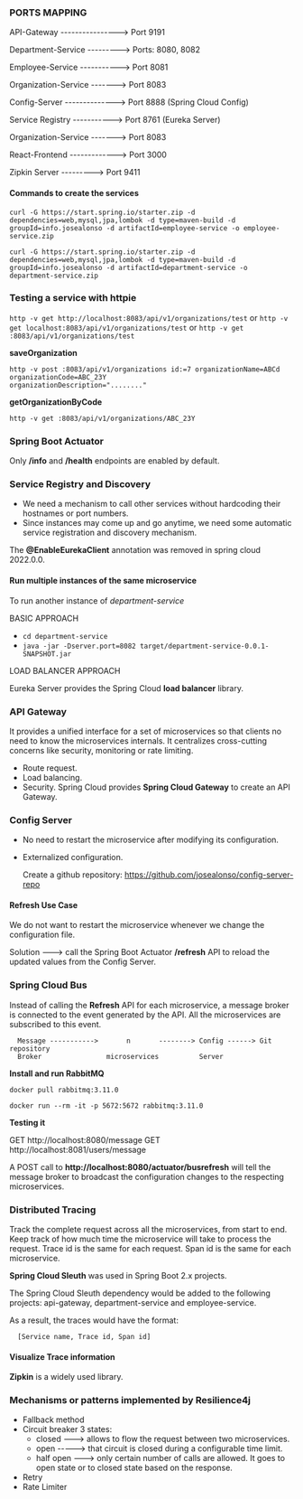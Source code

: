 ### PORTS MAPPING

API-Gateway ----------------> Port 9191

Department-Service ---------> Ports: 8080, 8082

Employee-Service -----------> Port 8081

Organization-Service -------> Port 8083

Config-Server --------------> Port 8888 (Spring Cloud Config)

Service Registry -----------> Port 8761 (Eureka Server)

Organization-Service -------> Port 8083

React-Frontend -------------> Port 3000

Zipkin Server ---------> Port 9411

#### Commands to create the services

```
curl -G https://start.spring.io/starter.zip -d dependencies=web,mysql,jpa,lombok -d type=maven-build -d groupId=info.josealonso -d artifactId=employee-service -o employee-service.zip

curl -G https://start.spring.io/starter.zip -d dependencies=web,mysql,jpa,lombok -d type=maven-build -d groupId=info.josealonso -d artifactId=department-service -o department-service.zip
```

### Testing a service with httpie

`http -v get http://localhost:8083/api/v1/organizations/test` or
`http -v get localhost:8083/api/v1/organizations/test`        or
`http -v get :8083/api/v1/organizations/test`

**saveOrganization**

```
http -v post :8083/api/v1/organizations id:=7 organizationName=ABCd organizationCode=ABC_23Y
organizationDescription="........"
```

**getOrganizationByCode**

`http -v get :8083/api/v1/organizations/ABC_23Y`


### Spring Boot Actuator

Only **/info** and **/health** endpoints are enabled by default.

### Service Registry and Discovery

- We need a mechanism to call other services without hardcoding their hostnames or port numbers.
- Since instances may come up and go anytime, we need some automatic service registration and discovery mechanism.

The **@EnableEurekaClient** annotation was removed in spring cloud 2022.0.0.

#### Run multiple instances of the same microservice

To run another instance of *department-service*

BASIC APPROACH

- `cd department-service`
- `java -jar -Dserver.port=8082 target/department-service-0.0.1-SNAPSHOT.jar`

LOAD BALANCER APPROACH

Eureka Server provides the Spring Cloud **load balancer** library.

### API Gateway

It provides a unified interface for a set of microservices so that clients no need to know the microservices internals.
It centralizes cross-cutting concerns like security, monitoring or rate limiting.

- Route request.
- Load balancing.
- Security.
  Spring Cloud provides **Spring Cloud Gateway** to create an API Gateway.

### Config Server

- No need to restart the microservice after modifying its configuration. 
- Externalized configuration.

  Create a github repository: https://github.com/josealonso/config-server-repo

#### Refresh Use Case
 
We do not want to restart the microservice whenever we change the configuration file.

Solution ---> call the Spring Boot Actuator **/refresh** API to reload the updated values 
from the Config Server.

### Spring Cloud Bus 

Instead of calling the **Refresh** API for each microservice, a message broker 
is connected to the event generated by the API.
All the microservices are subscribed to this event.

      Message ----------->       n       --------> Config ------> Git repository  
      Broker                microservices          Server


**Install and run RabbitMQ**

`docker pull rabbitmq:3.11.0`

`docker run --rm -it -p 5672:5672 rabbitmq:3.11.0`

**Testing it**

GET http://localhost:8080/message
GET http://localhost:8081/users/message


A POST call to **http://localhost:8080/actuator/busrefresh**
will tell the message broker to broadcast the configuration changes to the respecting microservices.

### Distributed Tracing

Track the complete request across all the microservices, from start to end.
Keep track of how much time the microservice will take to process the request.
Trace id is the same for each request.
Span id is the same for each microservice.

**Spring Cloud Sleuth** was used in Spring Boot 2.x projects.

The Spring Cloud Sleuth dependency would be added to the following projects: 
api-gateway, department-service and employee-service.

As a result, the traces would have the format:

```   
  [Service name, Trace id, Span id]
```  

#### Visualize Trace information

**Zipkin** is a widely used library.

### Mechanisms or patterns implemented by Resilience4j 

- Fallback method
- Circuit breaker
  3 states: 
  - closed ---> allows to flow the request between two microservices.
  - open -----> that circuit is closed during a configurable time limit. 
  - half open ---> only certain number of calls are allowed. 
  It goes to open state or to closed state based on the response. 
- Retry
- Rate Limiter








